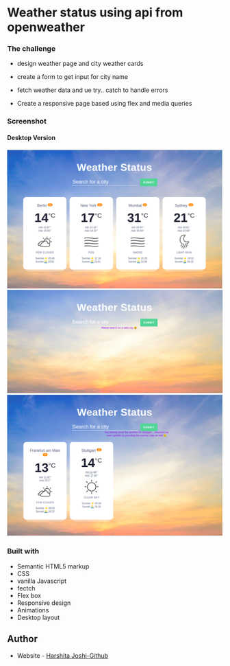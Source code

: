 # Weather status using api from openweather

### The challenge

- design weather page and city weather cards

- create a form to get input for city name

- fetch weather data and ue try.. catch to handle errors

- Create a responsive page based using flex and media queries

### Screenshot

#### Desktop Version

![Desktop Layout](./Screenshot%20from%202022-10-25%2010-40-10.png)
![Desktop Layout](./Screenshot%20from%202022-10-25%2010-41-33.png)
![Desktop Layout](./Screenshot%20from%202022-10-25%2010-42-18.png)

### Built with

- Semantic HTML5 markup
- CSS
- vanilla Javascript
- fectch
- Flex box
- Responsive design
- Animations
- Desktop layout

## Author

- Website - [Harshita Joshi-Github](https://github.com/harshita1225)
